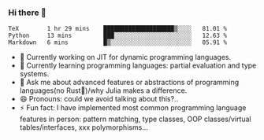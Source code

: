 
### Hi there 👋

<!--START_SECTION:waka-->
```text
TeX        1 hr 29 mins    ████████████████████▒░░░░   81.01 % 
Python     13 mins         ███░░░░░░░░░░░░░░░░░░░░░░   12.63 % 
Markdown   6 mins          █▒░░░░░░░░░░░░░░░░░░░░░░░   05.91 % 
```
<!--END_SECTION:waka-->

- 🔭 Currently working on JIT for dynamic programming languages.
- 🌱 Currently learning programming languages: partial evaluation and type systems.
- 💬 Ask me about advanced features or abstractions of programming languages(no Rust🤔)/why Julia makes a difference.
- 😄 Pronouns: could we avoid talking about this?..
- ⚡ Fun fact: I have implemented most common programming language features in person: pattern matching, type classes, OOP classes/virtual tables/interfaces, xxx polymorphisms...

<!--
**thautwarm/thautwarm** is a ✨ _special_ ✨ repository because its `README.md` (this file) appears on your GitHub profile.

Here are some ideas to get you started:

- 🔭 I’m currently working on ...
- 🌱 I’m currently learning ...
- 👯 I’m looking to collaborate on ...
- 🤔 I’m looking for help with ...
- 💬 Ask me about ...
- 📫 How to reach me: ...
- 😄 Pronouns: ...
- ⚡ Fun fact: ...
-->
